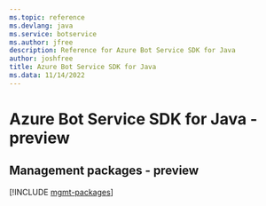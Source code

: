 ```yaml
---
ms.topic: reference
ms.devlang: java
ms.service: botservice
ms.author: jfree
description: Reference for Azure Bot Service SDK for Java
author: joshfree
title: Azure Bot Service SDK for Java
ms.data: 11/14/2022
---
```

# Azure Bot Service SDK for Java - preview

## Management packages - preview
[!INCLUDE [mgmt-packages](bot-service-mgmt-index.md)]